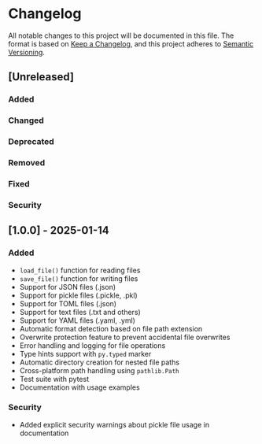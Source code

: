 # Changelog
All notable changes to this project will be documented in this file.
The format is based on [Keep a Changelog](https://keepachangelog.com/en/1.0.0/), and this project adheres to [Semantic Versioning](https://semver.org/spec/v2.0.0.html).

## [Unreleased]
### Added

### Changed

### Deprecated

### Removed

### Fixed

### Security


## [1.0.0] - 2025-01-14
### Added
- `load_file()` function for reading files
- `save_file()` function for writing files
- Support for JSON files (.json)
- Support for pickle files (.pickle, .pkl)
- Support for TOML files (.json) 
- Support for text files (.txt and others)
- Support for YAML files (.yaml, .yml)
- Automatic format detection based on file path extension 
- Overwrite protection feature to prevent accidental file overwrites
- Error handling and logging for file operations
- Type hints support with `py.typed` marker
- Automatic directory creation for nested file paths
- Cross-platform path handling using `pathlib.Path`
- Test suite with pytest
- Documentation with usage examples

### Security
- Added explicit security warnings about pickle file usage in documentation
